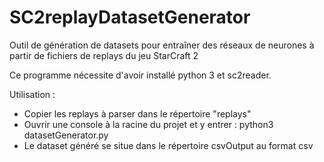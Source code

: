 # SC2replayDatasetGenerator
Outil de génération de datasets pour entraîner des réseaux de neurones à partir de fichiers de replays du jeu StarCraft 2

Ce programme nécessite d'avoir installé python 3 et sc2reader.

Utilisation :
- Copier les replays à parser dans le répertoire "replays"
- Ouvrir une console à la racine du projet et y entrer :
	python3 datasetGenerator.py
- Le dataset généré se situe dans le répertoire csvOutput au format csv